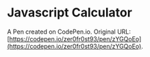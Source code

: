 # Javascript Calculator 

A Pen created on CodePen.io. Original URL: [https://codepen.io/zer0fr0st93/pen/zYGQoEo](https://codepen.io/zer0fr0st93/pen/zYGQoEo).


